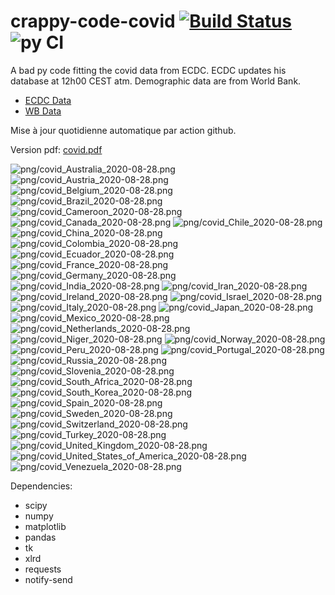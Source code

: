 # crappy-code-covid [![Build Status](https://cloud.drone.io/api/badges/a-lemonnier/crappy-code-covid/status.svg)](https://cloud.drone.io/a-lemonnier/crappy-code-covid) ![py CI](https://github.com/a-lemonnier/crappy-code-covid/workflows/py%20CI/badge.svg)
 
A bad py code fitting the covid data from ECDC. ECDC updates his database at 12h00 CEST atm. Demographic data are from World Bank.
 
- [ECDC Data](https://www.ecdc.europa.eu/en/publications-data/download-todays-data-geographic-distribution-covid-19-cases-worldwide)
- [WB Data](https://data.worldbank.org/indicator/sp.pop.totl)
 
 
Mise à jour quotidienne automatique par action github.
 
Version pdf: [covid.pdf](https://github.com/a-lemonnier/crappy-code-covid/raw/master/covid.pdf)
 
![png/covid_Australia_2020-08-28.png](png/covid_Australia_2020-08-28.png)
![png/covid_Austria_2020-08-28.png](png/covid_Austria_2020-08-28.png)
![png/covid_Belgium_2020-08-28.png](png/covid_Belgium_2020-08-28.png)
![png/covid_Brazil_2020-08-28.png](png/covid_Brazil_2020-08-28.png)
![png/covid_Cameroon_2020-08-28.png](png/covid_Cameroon_2020-08-28.png)
![png/covid_Canada_2020-08-28.png](png/covid_Canada_2020-08-28.png)
![png/covid_Chile_2020-08-28.png](png/covid_Chile_2020-08-28.png)
![png/covid_China_2020-08-28.png](png/covid_China_2020-08-28.png)
![png/covid_Colombia_2020-08-28.png](png/covid_Colombia_2020-08-28.png)
![png/covid_Ecuador_2020-08-28.png](png/covid_Ecuador_2020-08-28.png)
![png/covid_France_2020-08-28.png](png/covid_France_2020-08-28.png)
![png/covid_Germany_2020-08-28.png](png/covid_Germany_2020-08-28.png)
![png/covid_India_2020-08-28.png](png/covid_India_2020-08-28.png)
![png/covid_Iran_2020-08-28.png](png/covid_Iran_2020-08-28.png)
![png/covid_Ireland_2020-08-28.png](png/covid_Ireland_2020-08-28.png)
![png/covid_Israel_2020-08-28.png](png/covid_Israel_2020-08-28.png)
![png/covid_Italy_2020-08-28.png](png/covid_Italy_2020-08-28.png)
![png/covid_Japan_2020-08-28.png](png/covid_Japan_2020-08-28.png)
![png/covid_Mexico_2020-08-28.png](png/covid_Mexico_2020-08-28.png)
![png/covid_Netherlands_2020-08-28.png](png/covid_Netherlands_2020-08-28.png)
![png/covid_Niger_2020-08-28.png](png/covid_Niger_2020-08-28.png)
![png/covid_Norway_2020-08-28.png](png/covid_Norway_2020-08-28.png)
![png/covid_Peru_2020-08-28.png](png/covid_Peru_2020-08-28.png)
![png/covid_Portugal_2020-08-28.png](png/covid_Portugal_2020-08-28.png)
![png/covid_Russia_2020-08-28.png](png/covid_Russia_2020-08-28.png)
![png/covid_Slovenia_2020-08-28.png](png/covid_Slovenia_2020-08-28.png)
![png/covid_South_Africa_2020-08-28.png](png/covid_South_Africa_2020-08-28.png)
![png/covid_South_Korea_2020-08-28.png](png/covid_South_Korea_2020-08-28.png)
![png/covid_Spain_2020-08-28.png](png/covid_Spain_2020-08-28.png)
![png/covid_Sweden_2020-08-28.png](png/covid_Sweden_2020-08-28.png)
![png/covid_Switzerland_2020-08-28.png](png/covid_Switzerland_2020-08-28.png)
![png/covid_Turkey_2020-08-28.png](png/covid_Turkey_2020-08-28.png)
![png/covid_United_Kingdom_2020-08-28.png](png/covid_United_Kingdom_2020-08-28.png)
![png/covid_United_States_of_America_2020-08-28.png](png/covid_United_States_of_America_2020-08-28.png)
![png/covid_Venezuela_2020-08-28.png](png/covid_Venezuela_2020-08-28.png)
 
Dependencies:
- scipy
- numpy
- matplotlib
- pandas
- tk
- xlrd
- requests
- notify-send
